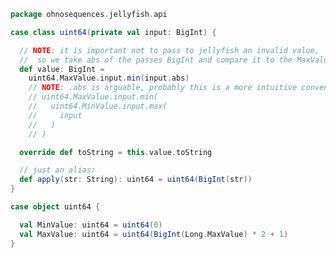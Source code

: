 
```scala
package ohnosequences.jellyfish.api

case class uint64(private val input: BigInt) {

  // NOTE: it is important not to pass to jellyfish an invalid value,
  //  so we take abs of the passes BigInt and compare it to the MaxValue
  def value: BigInt =
    uint64.MaxValue.input.min(input.abs)
    // NOTE: .abs is arguable, probably this is a more intuitive convention:
    // uint64.MaxValue.input.min(
    //   uint64.MinValue.input.max(
    //     input
    //   )
    // )

  override def toString = this.value.toString

  // just an alias:
  def apply(str: String): uint64 = uint64(BigInt(str))
}

case object uint64 {

  val MinValue: uint64 = uint64(0)
  val MaxValue: uint64 = uint64(BigInt(Long.MaxValue) * 2 + 1)
}

```




[test/scala/Jellyfish.scala]: ../../../test/scala/Jellyfish.scala.md
[main/scala/api/options.scala]: options.scala.md
[main/scala/api/package.scala]: package.scala.md
[main/scala/api/expressions.scala]: expressions.scala.md
[main/scala/api/uint64.scala]: uint64.scala.md
[main/scala/api/commands/histo.scala]: commands/histo.scala.md
[main/scala/api/commands/queryAll.scala]: commands/queryAll.scala.md
[main/scala/api/commands/query.scala]: commands/query.scala.md
[main/scala/api/commands/dump.scala]: commands/dump.scala.md
[main/scala/api/commands/merge.scala]: commands/merge.scala.md
[main/scala/api/commands/bc.scala]: commands/bc.scala.md
[main/scala/api/commands/count.scala]: commands/count.scala.md
